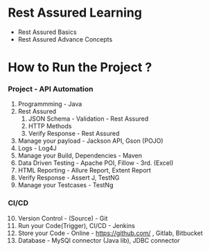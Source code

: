 # Rest Assured Learning

- Rest Assured Basics
- Rest Assured Advance Concepts


# How to Run the Project ?

###  Project - API Automation ###

1. Programmming - Java
2. Rest Assured 
   1. JSON Schema - Validation - Rest Assured
   2. HTTP Methods 
   3. Verify Response - Rest Assured
3. Manage your payload - Jackson API, Gson (POJO)
4. Logs - Log4J
5. Manage your Build, Dependencies - Maven
6. Data Driven Testing - Apache POI, Fillow - 3rd. (Excel)
7. HTML Reporting - Allure Report, Extent Report
8. Verify Response - Assert J, TestNG
9. Manage your Testcases - TestNg

### CI/CD ###
10. Version Control - (Source) - Git
11. Run your Code(Trigger), CI/CD - Jenkins
12. Store your Code - Online - https://github.com/ , Gitlab, Bitbucket
13. Database - MySQl connector (Java lib), JDBC connector
